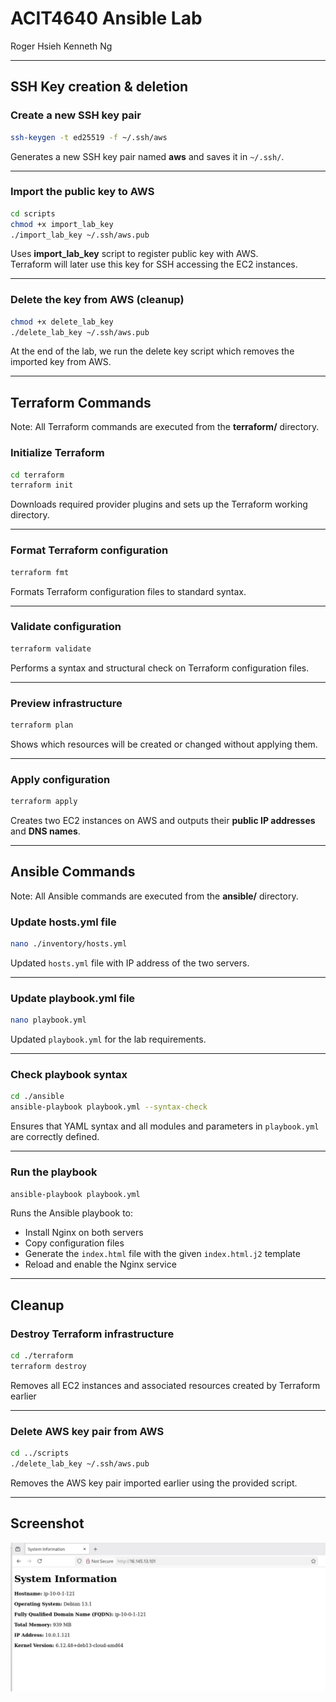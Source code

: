 # ACIT4640 Ansible Lab
Roger Hsieh
Kenneth Ng

---

## SSH Key creation & deletion

### Create a new SSH key pair
```bash
ssh-keygen -t ed25519 -f ~/.ssh/aws
```
Generates a new SSH key pair named **aws** and saves it in `~/.ssh/`.  

---

### Import the public key to AWS
```bash
cd scripts
chmod +x import_lab_key
./import_lab_key ~/.ssh/aws.pub
```
Uses **import_lab_key** script to register public key with AWS.  
Terraform will later use this key for SSH accessing the EC2 instances.

---

### Delete the key from AWS (cleanup)
```bash
chmod +x delete_lab_key
./delete_lab_key ~/.ssh/aws.pub
```
At the end of the lab, we run the delete key script which removes the imported key from AWS.

---

## Terraform Commands

Note: All Terraform commands are executed from the **terraform/** directory.

### Initialize Terraform
```bash
cd terraform
terraform init
```
Downloads required provider plugins and sets up the Terraform working directory.

---

### Format Terraform configuration
```bash
terraform fmt
```
Formats Terraform configuration files to standard syntax.

---

### Validate configuration
```bash
terraform validate
```
Performs a syntax and structural check on Terraform configuration files.

---

### Preview infrastructure
```bash
terraform plan
```
Shows which resources will be created or changed without applying them.

---

### Apply configuration
```bash
terraform apply
```
Creates two EC2 instances on AWS and outputs their **public IP addresses** and **DNS names**.

---

## Ansible Commands

Note: All Ansible commands are executed from the **ansible/** directory.

### Update hosts.yml file
```bash
nano ./inventory/hosts.yml
```
Updated `hosts.yml` file with IP address of the two servers.

---

### Update playbook.yml file
```bash
nano playbook.yml
```
Updated `playbook.yml` for the lab requirements. 

---

### Check playbook syntax
```bash
cd ./ansible
ansible-playbook playbook.yml --syntax-check
```
Ensures that YAML syntax and all modules and parameters in `playbook.yml` are correctly defined.

---

### Run the playbook
```bash
ansible-playbook playbook.yml
```
Runs the Ansible playbook to:
- Install Nginx on both servers  
- Copy configuration files  
- Generate the `index.html` file with the given `index.html.j2` template
- Reload and enable the Nginx service  

---

## Cleanup

### Destroy Terraform infrastructure
```bash
cd ./terraform
terraform destroy
```
Removes all EC2 instances and associated resources created by Terraform earlier

---

### Delete AWS key pair from AWS
```bash
cd ../scripts
./delete_lab_key ~/.ssh/aws.pub
```
Removes the AWS key pair imported earlier using the provided script.  

---

## Screenshot

![Ansible Lab Webpage](screenshots/ansible-lab-webpage.png)
